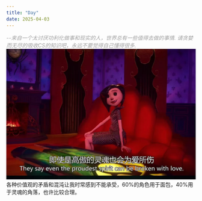 ```yaml
---
title: "Day"
date: 2025-04-03
---
```

*<span style="color: #a0a0a0">--来自一个太讨厌功利化做事和现实的人，世界总有一些值得去做的事情.</span>*
*<span style="color: #a0a0a0">请贪婪而无尽的吸收CS的知识吧，永远不要觉得自己懂得很多.</span>*
![Cover Image](/Assets/cover.jpg)
各种价值观的矛盾和混沌让我时常感到不能承受，60%的角色用于面包，40%用于灵魂的角落，也许比较合理。 
